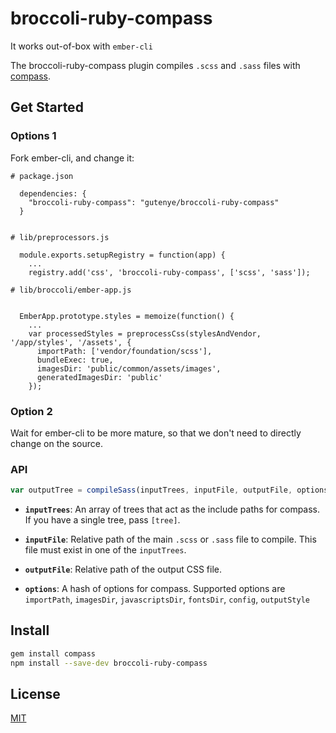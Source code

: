 # broccoli-ruby-compass

It works out-of-box with `ember-cli`

The broccoli-ruby-compass plugin compiles `.scss` and `.sass` files with [compass](https://github.com/Compass/compass).

## Get Started

### Options 1

Fork ember-cli, and change it:

```
# package.json

  dependencies: {
    "broccoli-ruby-compass": "gutenye/broccoli-ruby-compass"
  }


# lib/preprocessors.js

  module.exports.setupRegistry = function(app) {
    ...
    registry.add('css', 'broccoli-ruby-compass', ['scss', 'sass']);

# lib/broccoli/ember-app.js


  EmberApp.prototype.styles = memoize(function() {
    ...
    var processedStyles = preprocessCss(stylesAndVendor, '/app/styles', '/assets', {
      importPath: ['vendor/foundation/scss'],
      bundleExec: true,
      imagesDir: 'public/common/assets/images',
      generatedImagesDir: 'public'
    });
```

### Option 2

Wait for ember-cli to be more mature, so that we don't need to directly change on the source.

### API

``` js
var outputTree = compileSass(inputTrees, inputFile, outputFile, options);
```

* **`inputTrees`**: An array of trees that act as the include paths for
  compass. If you have a single tree, pass `[tree]`.

* **`inputFile`**: Relative path of the main `.scss` or `.sass` file to compile. This
  file must exist in one of the `inputTrees`.

* **`outputFile`**: Relative path of the output CSS file.

* **`options`**: A hash of options for compass. Supported options are
  `importPath`, `imagesDir`, `javascriptsDir`, `fontsDir`, `config`, `outputStyle`

## Install

``` bash
gem install compass
npm install --save-dev broccoli-ruby-compass
```


## License

[MIT](https://github.com/gutenye/broccoli-ruby-compass/blob/master/LICENSE.md)
